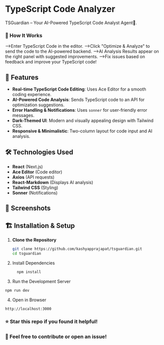 # TypeScript Code Analyzer

TSGuardian – Your AI-Powered TypeScript Code Analyst Agent🚀.

### 🎯 How It Works
-->Enter TypeScript Code in the editor.
-->Click "Optimize & Analyze" to send the code to the AI-powered backend.
-->AI Analysis Results appear on the right panel with suggested improvements.
-->Fix issues based on feedback and improve your TypeScript code!





## 🚀 Features

- **Real-time TypeScript Code Editing**: Uses Ace Editor for a smooth coding experience.
- **AI-Powered Code Analysis**: Sends TypeScript code to an API for optimization suggestions.
- **Error Handling & Notifications**: Uses `sonner` for user-friendly error messages.
- **Dark-Themed UI**: Modern and visually appealing design with Tailwind CSS.
- **Responsive & Minimalistic**: Two-column layout for code input and AI analysis.

## 🛠️ Technologies Used

- **React** (Next.js)
- **Ace Editor** (Code editor)
- **Axios** (API requests)
- **React-Markdown** (Displays AI analysis)
- **Tailwind CSS** (Styling)
- **Sonner** (Notifications)

## 📸 Screenshots


## 🏗️ Installation & Setup

1. **Clone the Repository**
   ```bash
   git clone https://github.com/kashyapprajapat/tsguardian.git
   cd tsguardian
   ```

2. Install Dependencies
   ```bash
     npm install
   ```
3. Run the Development Server
  ```bash
  npm run dev
  ``` 
4. Open in Browser
  ```bash
  http://localhost:3000
  ```


### ⭐ Star this repo if you found it helpful!
### 💬 Feel free to contribute or open an issue!
